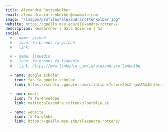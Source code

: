 ```yaml
---
title: Alexandra Rottenkolber
email: alexandra.rottenkolber@example.com
image: "/images/profiles/alexandrarottenkolber.jpg"
website: https://quello.msu.edu/alexandra-rottenk/
description: Researcher | Data Science | AI
social:
  # - name: github
  #   icon: fa-brands fa-github
  #   link: 

  # - name: linkedin
  #   icon: fa-brands fa-linkedin
  #   link: https://www.linkedin.com/in/alexandrarottenkolber
  
  - name: google scholar
    icon: fab fa-google-scholar
    link: https://scholar.google.com/citations?user=8QxX-gwAAAAJ&hl=en

  - name: email
    icon: fa fa-envelope
    link: mailto:alexandra.rottenkolber@liu.se

  - name: website
    icon: fa fa-globe
    link: https://quello.msu.edu/alexandra-rottenk/
---
```

